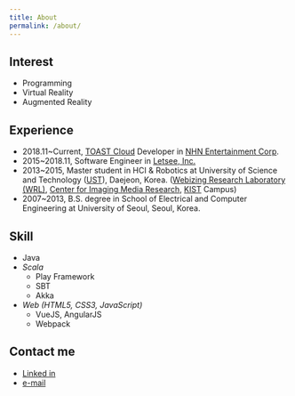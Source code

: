 ```yaml
---
title: About
permalink: /about/
---
```


## Interest
- Programming
- Virtual Reality
- Augmented Reality

## Experience
- 2018.11~Current, [TOAST Cloud](https://www.toast.com/) Developer in [NHN Entertainment Corp](https://www.nhnent.com).
- 2015~2018.11, Software Engineer in [Letsee, Inc.](https://www.letsee.io/)
- 2013~2015, Master student in HCI & Robotics at University of Science and Technology ([UST](https://www.ust.ac.kr/)), Daejeon, Korea. 
([Webizing Research Laboratory (WRL)](https://www.wrl.onl/vision/), [Center for Imaging Media Research](https://www.imrc.kist.re.kr/), [KIST](https://www.kist.re.kr/kist_web/main/) Campus)
- 2007~2013, B.S. degree in School of Electrical and Computer Engineering at University of Seoul, Seoul, Korea.

## Skill
- Java
- *Scala* 
    + Play Framework
    + SBT
    + Akka
- *Web (HTML5, CSS3, JavaScript)*
    + VueJS, AngularJS
    + Webpack

## Contact me
- [Linked in](https://www.linkedin.com/in/jungbin-kim-165300a3?trk=hp-identity-name)
- [e-mail](mailto:mail@jungbin.kim?subject=Hello)
